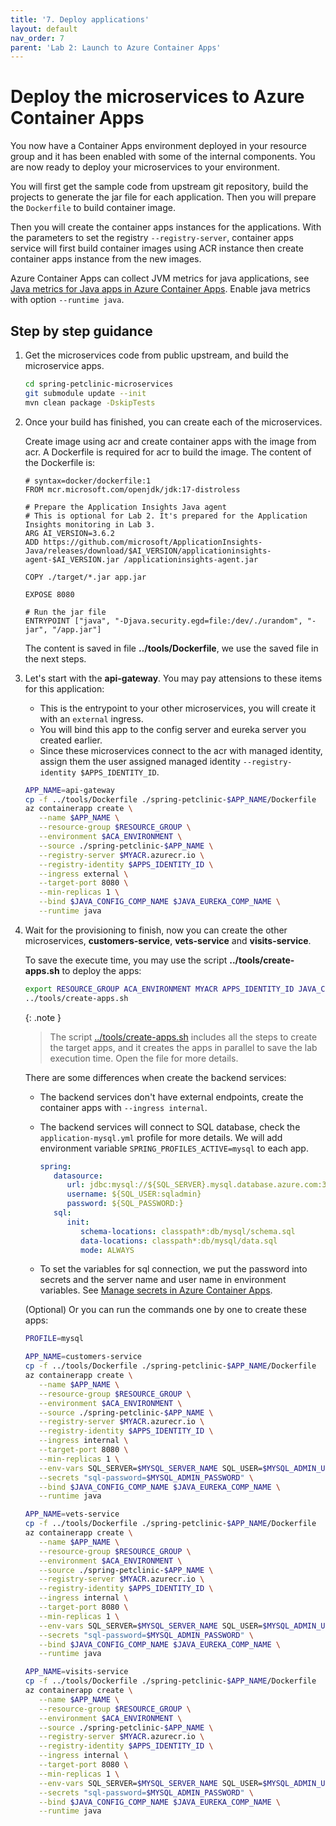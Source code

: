 ```yaml
---
title: '7. Deploy applications'
layout: default
nav_order: 7
parent: 'Lab 2: Launch to Azure Container Apps'
---
```


# Deploy the microservices to Azure Container Apps

You now have a Container Apps environment deployed in your resource group and it has been enabled with some of the internal components. You are now ready to deploy your microservices to your environment.

You will first get the sample code from upstream git repository, build the projects to generate the jar file for each application. Then you will prepare the `Dockerfile` to build container image.

Then you will create the container apps instances for the applications. With the parameters to set the registry `--registry-server`, container apps service will first build container images using ACR instance then create container apps instance from the new images.

Azure Container Apps can collect JVM metrics for java applications, see [Java metrics for Java apps in Azure Container Apps](https://learn.microsoft.com/en-us/azure/container-apps/java-metrics). Enable java metrics with option `--runtime java`.

## Step by step guidance

1. Get the microservices code from public upstream, and build the microservice apps.

   ```bash
   cd spring-petclinic-microservices
   git submodule update --init
   mvn clean package -DskipTests
   ```

1. Once your build has finished, you can create each of the microservices.

   Create image using acr and create container apps with the image from acr. A Dockerfile is required for acr to build the image. The content of the Dockerfile is:

   ```docker
   # syntax=docker/dockerfile:1
   FROM mcr.microsoft.com/openjdk/jdk:17-distroless

   # Prepare the Application Insights Java agent
   # This is optional for Lab 2. It's prepared for the Application Insights monitoring in Lab 3.
   ARG AI_VERSION=3.6.2
   ADD https://github.com/microsoft/ApplicationInsights-Java/releases/download/$AI_VERSION/applicationinsights-agent-$AI_VERSION.jar /applicationinsights-agent.jar

   COPY ./target/*.jar app.jar

   EXPOSE 8080

   # Run the jar file
   ENTRYPOINT ["java", "-Djava.security.egd=file:/dev/./urandom", "-jar", "/app.jar"]
   ```

   The content is saved in file **../tools/Dockerfile**, we use the saved file in the next steps.

1. Let's start with the **api-gateway**. You may pay attensions to these items for this application:

   - This is the entrypoint to your other microservices, you will create it with an `external` ingress.
   - You will bind this app to the config server and eureka server you created earlier.
   - Since these microservices connect to the acr with managed identity, assign them the user assigned managed identity `--registry-identity $APPS_IDENTITY_ID`.

   ```bash
   APP_NAME=api-gateway
   cp -f ../tools/Dockerfile ./spring-petclinic-$APP_NAME/Dockerfile
   az containerapp create \
      --name $APP_NAME \
      --resource-group $RESOURCE_GROUP \
      --environment $ACA_ENVIRONMENT \
      --source ./spring-petclinic-$APP_NAME \
      --registry-server $MYACR.azurecr.io \
      --registry-identity $APPS_IDENTITY_ID \
      --ingress external \
      --target-port 8080 \
      --min-replicas 1 \
      --bind $JAVA_CONFIG_COMP_NAME $JAVA_EUREKA_COMP_NAME \
      --runtime java
   ```

1. Wait for the provisioning to finish, now you can create the other microservices, **customers-service**, **vets-service** and **visits-service**.

   To save the execute time, you may use the script **../tools/create-apps.sh** to deploy the apps:

   ```bash
   export RESOURCE_GROUP ACA_ENVIRONMENT MYACR APPS_IDENTITY_ID JAVA_CONFIG_COMP_NAME JAVA_EUREKA_COMP_NAME MYSQL_SERVER_NAME MYSQL_ADMIN_USERNAME MYSQL_ADMIN_PASSWORD
   ../tools/create-apps.sh
   ```

   {: .note }
   > The script [../tools/create-apps.sh](https://github.com/Azure-Samples/java-microservices-aca-lab/blob/main/tools/create-apps.sh) includes all the steps to create the target apps, and it creates the apps in parallel to save the lab execution time. Open the file for more details.

   There are some differences when create the backend services:

   - The backend services don't have external endpoints, create the container apps with `--ingress internal`.

   - The backend services will connect to SQL database, check the `application-mysql.yml` profile for more details. We will add environment variable `SPRING_PROFILES_ACTIVE=mysql` to each app.

     ```yml
     spring:
        datasource:
           url: jdbc:mysql://${SQL_SERVER}.mysql.database.azure.com:3306/petclinic?useSSL=true
           username: ${SQL_USER:sqladmin}
           password: ${SQL_PASSWORD:}
        sql:
           init:
              schema-locations: classpath*:db/mysql/schema.sql
              data-locations: classpath*:db/mysql/data.sql
              mode: ALWAYS
     ```

   - To set the variables for sql connection, we put the password into secrets and the server name and user name in environment variables. See [Manage secrets in Azure Container Apps](https://learn.microsoft.com/en-us/azure/container-apps/manage-secrets).

   (Optional) Or you can run the commands one by one to create these apps:

   ```bash
   PROFILE=mysql

   APP_NAME=customers-service
   cp -f ../tools/Dockerfile ./spring-petclinic-$APP_NAME/Dockerfile
   az containerapp create \
      --name $APP_NAME \
      --resource-group $RESOURCE_GROUP \
      --environment $ACA_ENVIRONMENT \
      --source ./spring-petclinic-$APP_NAME \
      --registry-server $MYACR.azurecr.io \
      --registry-identity $APPS_IDENTITY_ID \
      --ingress internal \
      --target-port 8080 \
      --min-replicas 1 \
      --env-vars SQL_SERVER=$MYSQL_SERVER_NAME SQL_USER=$MYSQL_ADMIN_USERNAME SQL_PASSWORD=secretref:sql-password SPRING_PROFILES_ACTIVE=$PROFILE \
      --secrets "sql-password=$MYSQL_ADMIN_PASSWORD" \
      --bind $JAVA_CONFIG_COMP_NAME $JAVA_EUREKA_COMP_NAME \
      --runtime java

   APP_NAME=vets-service
   cp -f ../tools/Dockerfile ./spring-petclinic-$APP_NAME/Dockerfile
   az containerapp create \
      --name $APP_NAME \
      --resource-group $RESOURCE_GROUP \
      --environment $ACA_ENVIRONMENT \
      --source ./spring-petclinic-$APP_NAME \
      --registry-server $MYACR.azurecr.io \
      --registry-identity $APPS_IDENTITY_ID \
      --ingress internal \
      --target-port 8080 \
      --min-replicas 1 \
      --env-vars SQL_SERVER=$MYSQL_SERVER_NAME SQL_USER=$MYSQL_ADMIN_USERNAME SQL_PASSWORD=secretref:sql-password SPRING_PROFILES_ACTIVE=$PROFILE \
      --secrets "sql-password=$MYSQL_ADMIN_PASSWORD" \
      --bind $JAVA_CONFIG_COMP_NAME $JAVA_EUREKA_COMP_NAME \
      --runtime java

   APP_NAME=visits-service
   cp -f ../tools/Dockerfile ./spring-petclinic-$APP_NAME/Dockerfile
   az containerapp create \
      --name $APP_NAME \
      --resource-group $RESOURCE_GROUP \
      --environment $ACA_ENVIRONMENT \
      --source ./spring-petclinic-$APP_NAME \
      --registry-server $MYACR.azurecr.io \
      --registry-identity $APPS_IDENTITY_ID \
      --ingress internal \
      --target-port 8080 \
      --min-replicas 1 \
      --env-vars SQL_SERVER=$MYSQL_SERVER_NAME SQL_USER=$MYSQL_ADMIN_USERNAME SQL_PASSWORD=secretref:sql-password SPRING_PROFILES_ACTIVE=$PROFILE \
      --secrets "sql-password=$MYSQL_ADMIN_PASSWORD" \
      --bind $JAVA_CONFIG_COMP_NAME $JAVA_EUREKA_COMP_NAME \
      --runtime java
   ```
